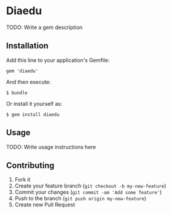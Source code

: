 # Diaedu

TODO: Write a gem description

## Installation

Add this line to your application's Gemfile:

    gem 'diaedu'

And then execute:

    $ bundle

Or install it yourself as:

    $ gem install diaedu

## Usage

TODO: Write usage instructions here

## Contributing

1. Fork it
2. Create your feature branch (`git checkout -b my-new-feature`)
3. Commit your changes (`git commit -am 'Add some feature'`)
4. Push to the branch (`git push origin my-new-feature`)
5. Create new Pull Request
